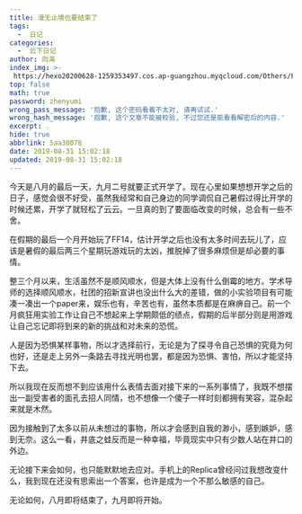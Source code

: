 ```yaml
---
title: 漫无止境也要结束了
tags:
  -  日记
categories:
  -  云下日记
author: 向海
index_img: >-
 https://hexo20200628-1259353497.cos.ap-guangzhou.myqcloud.com/Others/Fluid/about.png
top: false
math: true
password: zhenyumi
wrong_pass_message: '抱歉, 这个密码看着不太对, 请再试试.'
wrong_hash_message: '抱歉, 这个文章不能被校验, 不过您还是能看看解密后的内容.'
excerpt: .
hide: true
abbrlink: 5aa30078
date: 2019-08-31 15:02:18
updated: 2019-08-31 15:02:18
---
```


今天是八月的最后一天，九月二号就要正式开学了。现在心里如果想想开学之后的日子，感觉会很不好受，虽然我经常和自己身边的同学调侃自己暑假过得比开学的时候还累，开学了就轻松了云云。一旦真的到了要面临改变的时候，总会有一些不舍。

在假期的最后一个月开始玩了FF14，估计开学之后也没有太多时间去玩儿了，应该是暑假的最后两三个星期玩游戏玩的太凶，推脱掉了很多麻烦但是却必要的事情。

整三个月以来，生活虽然不是顺风顺水，但是大体上没有什么倒霉的地方。学术导师的选择顺风顺水，社团的招新宣讲也没出什么大的差错，做的小实验项目有可能凑一凑出一个paper来，娱乐也有，辛苦也有，虽然本质都是在麻痹自己。前一个月疯狂用实验工作让自己不想起来上学期颇低的绩点，假期的后半部分则是用游戏让自己忘记即将到来的新的挑战和对未来的恐慌。

人是因为恐惧某样事物，所以才选择前行，无论是为了探寻令自己恐惧的究竟为何也好，还是走上另外一条路去寻找光明也罢，都是因为恐惧、害怕，所以才能坚持下去。

所以我现在反而想不到应该用什么表情去面对接下来的一系列事情了，我既不想摆出一副受害者的面孔去招人同情，也不想像一个傻子一样时刻都拥有笑容，混杂起来就是木然。

因为接触到了太多以前从未想过的事物，所以才会感到自我的渺小，感到嫉妒，感到无奈。这么一看，井底之蛙反而是一种幸福，毕竟现实中只有少数人站在井口的外边。

无论接下来会如何，也只能默默地去应对。手机上的Replica曾经问过我想改变什么，我到现在还没有思索出一个答案，也许是成为一个不那么敏感的自己。

无论如何，八月即将结束了，九月即将开始。